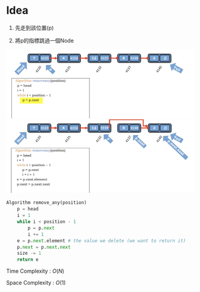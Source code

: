 # Idea

1. 先走到該位置(p)

2. 將p的指標跳過一個Node

<img src='../asserts/101_1.png'></img>
<img src='../asserts/101_2.png'></img>

``` Python
Algorithm remove_any(position)
    p = head
    i = 1
    while i < position - 1
        p = p.next
        i += 1
    e = p.next.element # the value we delete (we want to return it)
    p.next = p.next.next
    size -= 1
    return e

```

Time Complexity : $O(N)$

Space Complexity : $O(1)$
